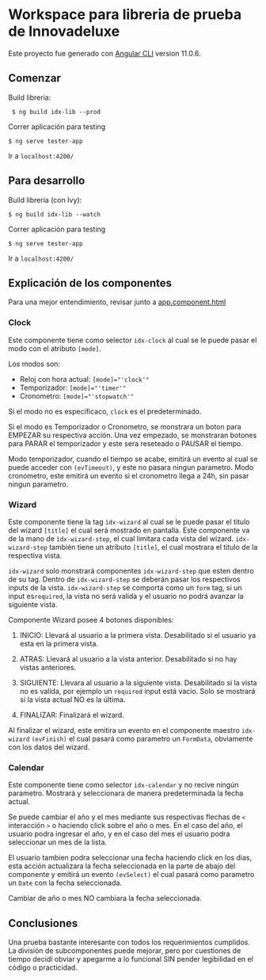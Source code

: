 # Workspace para libreria de prueba de Innovadeluxe

Este proyecto fue generado con [Angular CLI](https://github.com/angular/angular-cli) version 11.0.6.

## Comenzar

Build libreria: 
```
 $ ng build idx-lib --prod
```

Correr aplicación para testing
```
$ ng serve tester-app
```

Ir a `localhost:4200/`

## Para desarrollo 

Build libreria (con Ivy): 
``` 
$ ng build idx-lib --watch 
```

Correr aplicación para testing
```
$ ng serve tester-app
```

Ir a `localhost:4200/`

## Explicación de los componentes
Para una mejor entendimiento, revisar junto a [app.component.html](./projects/tester-app/src/app/app.component.html)

### Clock
Este componente tiene como selector `idx-clock` al cual se le puede pasar el modo con el atributo `[mode]`.

Los modos son: 
* Reloj con hora actual: `[mode]="'clock'"`
* Temporizador: `[mode]="'timer'"`
* Cronometro: `[mode]="'stopwatch'"`

Si el modo no es especificaco, `clock` es el predeterminado.

Si el modo es Temporizador o Cronometro, se monstrara un boton para EMPEZAR su respectiva acción. Una vez empezado, se
monstraran botones para PARAR el temporizador y este sera reseteado o PAUSAR el tiempo.

Modo temporizador, cuando el tiempo se acabe, emitirá un evento al cual se puede acceder con `(evTimeout)`,
y este no pasara ningun parametro.
Modo cronometro, este emitirá un evento si el cronometro llega a 24h, sin pasar ningun parametro.

### Wizard

Este componente tiene la tag `ìdx-wizard` al cual se le puede pasar el titulo del wizard `[title]` el cual será mostrado
en pantalla. Este componente va de la mano de `ìdx-wizard-step`, el cual limitara cada vista del wizard. `idx-wizard-step`
también tiene un atributo `[title]`, el cual mostrara el titulo de la respectiva vista.

`idx-wizard` solo monstrará componentes `idx-wizard-step` que esten dentro de su tag. Dentro de `idx-wizard-step` se deberán
pasar los respectivos inputs de la vista. `idx-wizard-step` se comporta como un `form` tag, si un input es`required`, la vista no
será valida y el usuario no podrá avanzar la siguiente vista. 

Componente Wizard posee 4 botones disponibles:

1. INICIO: Llevará al usuario a la primera vista. Desabilitado si el usuario ya esta en la primera vista.

1. ATRAS: Llevará al usuario a la vista anterior. Desabilitado si no hay vistas anteriores.

1. SIGUIENTE: Llevara al usuario a la siguiente vista. Desabilitado si la vista no es valida, por ejemplo un `required` input
está vacio. Solo se mostrará si la vista actual NO es la última.

1. FINALIZAR: Finalizará el wizard.

Al finalizar el wizard, este emitira un evento en el componente maestro `idx-wizard` `(evFinish)` el cual pasará como parametro
un `FormData`, obviamente con los datos del wizard.

### Calendar

Este componente tiene como selector `idx-calendar` y no recive ningún parametro. Mostrará y seleccionara de manera predeterminada
la fecha actual.

Se puede cambiar el año y el mes mediante sus respectivas flechas de `<` interacción `>` o haciendo click sobre el año o mes.
En el caso del año, el usuario podra ingresar el año, y en el caso del mes el usuario podra seleccionar un mes de la lista.

El usuario tambien podra seleccionar una fecha haciendo click en los dias, esta acción actualizara la fecha seleccionada en la parte de
abajo del componente y emitirá un evento `(evSelect)` el cual pasará como parametro un `Date` con la fecha seleccionada.

Cambiar de año o mes NO cambiara la fecha seleccionada.

## Conclusiones

Una prueba bastante interesante con todos los requerimientos cumplidos. La división de subcomponentes puede mejorar, pero por cuestiones
de tiempo decidí obviar y apegarme a lo funcional SIN pender legibilidad en el código o practicidad.
